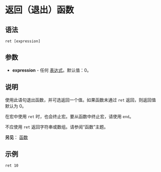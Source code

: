 # 返回（退出）函数

## 语法

```qm
ret [expression]
```

## 参数

- **expression** - 任何 [表达式](IDP_EXPRESSION.md)。默认值：0。

## 说明

使用此语句退出函数，并可选返回一个值。如果函数未通过 `ret` 返回，则返回值默认为 0。

在宏中使用 `ret` 时，也会终止宏。要从函数中终止宏，请使用 `end`。

不应使用 `ret` 返回字符串或数组。请参阅“函数”主题。

**另见**： [函数](IDH_FUNCTIONS.md)

## 示例

```qm
ret 10
```